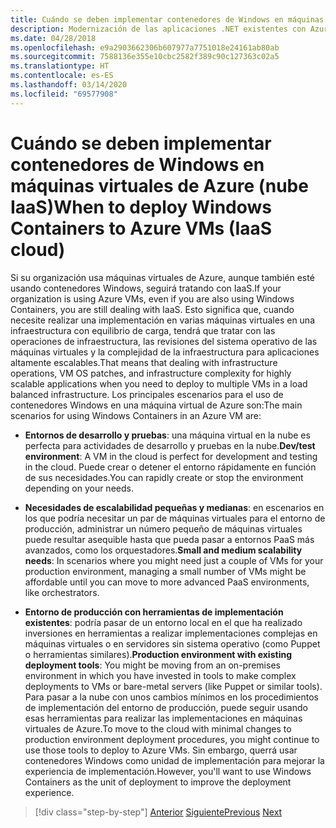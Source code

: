 ```yaml
---
title: Cuándo se deben implementar contenedores de Windows en máquinas virtuales de Azure (nube IaaS)
description: Modernización de las aplicaciones .NET existentes con Azure Clour y contenedores Windows | Cuándo se deben implementar contenedores Windows en máquinas virtuales de Azure (nube IaaS)
ms.date: 04/28/2018
ms.openlocfilehash: e9a2903662306b607977a7751018e24161ab80ab
ms.sourcegitcommit: 7588136e355e10cbc2582f389c90c127363c02a5
ms.translationtype: HT
ms.contentlocale: es-ES
ms.lasthandoff: 03/14/2020
ms.locfileid: "69577908"
---
```

# <a name="when-to-deploy-windows-containers-to-azure-vms-iaas-cloud"></a><span data-ttu-id="f6163-103">Cuándo se deben implementar contenedores de Windows en máquinas virtuales de Azure (nube IaaS)</span><span class="sxs-lookup"><span data-stu-id="f6163-103">When to deploy Windows Containers to Azure VMs (IaaS cloud)</span></span>

<span data-ttu-id="f6163-104">Si su organización usa máquinas virtuales de Azure, aunque también esté usando contenedores Windows, seguirá tratando con IaaS.</span><span class="sxs-lookup"><span data-stu-id="f6163-104">If your organization is using Azure VMs, even if you are also using Windows Containers, you are still dealing with IaaS.</span></span> <span data-ttu-id="f6163-105">Esto significa que, cuando necesite realizar una implementación en varias máquinas virtuales en una infraestructura con equilibrio de carga, tendrá que tratar con las operaciones de infraestructura, las revisiones del sistema operativo de las máquinas virtuales y la complejidad de la infraestructura para aplicaciones altamente escalables.</span><span class="sxs-lookup"><span data-stu-id="f6163-105">That means that dealing with infrastructure operations, VM OS patches, and infrastructure complexity for highly scalable applications when you need to deploy to multiple VMs in a load balanced infrastructure.</span></span> <span data-ttu-id="f6163-106">Los principales escenarios para el uso de contenedores Windows en una máquina virtual de Azure son:</span><span class="sxs-lookup"><span data-stu-id="f6163-106">The main scenarios for using Windows Containers in an Azure VM are:</span></span>

- <span data-ttu-id="f6163-107">**Entornos de desarrollo y pruebas**: una máquina virtual en la nube es perfecta para actividades de desarrollo y pruebas en la nube.</span><span class="sxs-lookup"><span data-stu-id="f6163-107">**Dev/test environment**: A VM in the cloud is perfect for development and testing in the cloud.</span></span> <span data-ttu-id="f6163-108">Puede crear o detener el entorno rápidamente en función de sus necesidades.</span><span class="sxs-lookup"><span data-stu-id="f6163-108">You can rapidly create or stop the environment depending on your needs.</span></span>

- <span data-ttu-id="f6163-109">**Necesidades de escalabilidad pequeñas y medianas**: en escenarios en los que podría necesitar un par de máquinas virtuales para el entorno de producción, administrar un número pequeño de máquinas virtuales puede resultar asequible hasta que pueda pasar a entornos PaaS más avanzados, como los orquestadores.</span><span class="sxs-lookup"><span data-stu-id="f6163-109">**Small and medium scalability needs**: In scenarios where you might need just a couple of VMs for your production environment, managing a small number of VMs might be affordable until you can move to more advanced PaaS environments, like orchestrators.</span></span>

- <span data-ttu-id="f6163-110">**Entorno de producción con herramientas de implementación existentes**: podría pasar de un entorno local en el que ha realizado inversiones en herramientas a realizar implementaciones complejas en máquinas virtuales o en servidores sin sistema operativo (como Puppet o herramientas similares).</span><span class="sxs-lookup"><span data-stu-id="f6163-110">**Production environment with existing deployment tools**: You might be moving from an on-premises environment in which you have invested in tools to make complex deployments to VMs or bare-metal servers (like Puppet or similar tools).</span></span> <span data-ttu-id="f6163-111">Para pasar a la nube con unos cambios mínimos en los procedimientos de implementación del entorno de producción, puede seguir usando esas herramientas para realizar las implementaciones en máquinas virtuales de Azure.</span><span class="sxs-lookup"><span data-stu-id="f6163-111">To move to the cloud with minimal changes to production environment deployment procedures, you might continue to use those tools to deploy to Azure VMs.</span></span> <span data-ttu-id="f6163-112">Sin embargo, querrá usar contenedores Windows como unidad de implementación para mejorar la experiencia de implementación.</span><span class="sxs-lookup"><span data-stu-id="f6163-112">However, you'll want to use Windows Containers as the unit of deployment to improve the deployment experience.</span></span>

>[!div class="step-by-step"]
><span data-ttu-id="f6163-113">[Anterior](when-to-deploy-windows-containers-in-your-on-premises-iaas-vm-infrastructure.md)
>[Siguiente](when-to-deploy-windows-containers-to-azure-container-instances-ACI.md)</span><span class="sxs-lookup"><span data-stu-id="f6163-113">[Previous](when-to-deploy-windows-containers-in-your-on-premises-iaas-vm-infrastructure.md)
[Next](when-to-deploy-windows-containers-to-azure-container-instances-ACI.md)</span></span>
